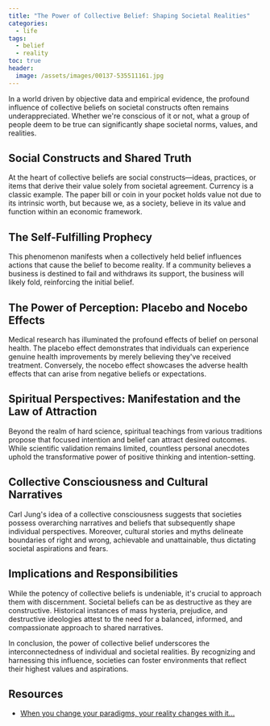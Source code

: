 ```yaml
---
title: "The Power of Collective Belief: Shaping Societal Realities"
categories:
  - life
tags:
  - belief
  - reality
toc: true
header:
  image: /assets/images/00137-535511161.jpg
---
```


In a world driven by objective data and empirical evidence, the profound influence of collective beliefs on societal constructs often remains underappreciated. Whether we're conscious of it or not, what a group of people deem to be true can significantly shape societal norms, values, and realities.

## Social Constructs and Shared Truth

At the heart of collective beliefs are social constructs—ideas, practices, or items that derive their value solely from societal agreement. Currency is a classic example. The paper bill or coin in your pocket holds value not due to its intrinsic worth, but because we, as a society, believe in its value and function within an economic framework.

## The Self-Fulfilling Prophecy

This phenomenon manifests when a collectively held belief influences actions that cause the belief to become reality. If a community believes a business is destined to fail and withdraws its support, the business will likely fold, reinforcing the initial belief. 

## The Power of Perception: Placebo and Nocebo Effects

Medical research has illuminated the profound effects of belief on personal health. The placebo effect demonstrates that individuals can experience genuine health improvements by merely believing they've received treatment. Conversely, the nocebo effect showcases the adverse health effects that can arise from negative beliefs or expectations.

## Spiritual Perspectives: Manifestation and the Law of Attraction

Beyond the realm of hard science, spiritual teachings from various traditions propose that focused intention and belief can attract desired outcomes. While scientific validation remains limited, countless personal anecdotes uphold the transformative power of positive thinking and intention-setting.

## Collective Consciousness and Cultural Narratives

Carl Jung's idea of a collective consciousness suggests that societies possess overarching narratives and beliefs that subsequently shape individual perspectives. Moreover, cultural stories and myths delineate boundaries of right and wrong, achievable and unattainable, thus dictating societal aspirations and fears.

## Implications and Responsibilities

While the potency of collective beliefs is undeniable, it's crucial to approach them with discernment. Societal beliefs can be as destructive as they are constructive. Historical instances of mass hysteria, prejudice, and destructive ideologies attest to the need for a balanced, informed, and compassionate approach to shared narratives.

In conclusion, the power of collective belief underscores the interconnectedness of individual and societal realities. By recognizing and harnessing this influence, societies can foster environments that reflect their highest values and aspirations.

## Resources

- [When you change your paradigms, your reality changes with it...](https://www.tiktok.com/@youarecreatorsofficial/video/7270546986976185643)
